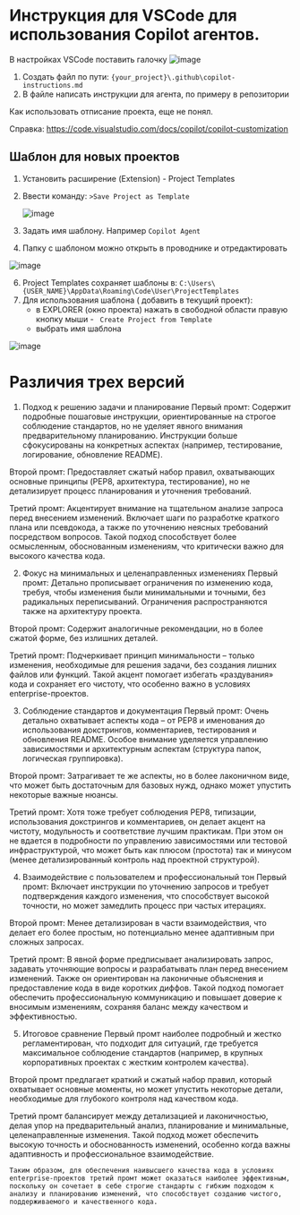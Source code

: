   # Инструкция для VSCode для использования Copilot агентов.

  В настройках VSCode поставить галочку
  ![image](https://github.com/user-attachments/assets/e153c9c2-2a47-4d71-875b-5e7fc5e6923b)


1. Создать файл по пути: ```{your_project}\.github\copilot-instructions.md```
2. В файле написать инструкции для агента, по примеру в репозитории

Как использовать отписание проекта, еще не понял.

Справка: https://code.visualstudio.com/docs/copilot/copilot-customization

## Шаблон для новых проектов

1. Установить расширение (Extension) - Project Templates
2. Ввести команду: ```>Save Project as Template```
   
   ![image](https://github.com/user-attachments/assets/ccaaa9d5-2f84-49f1-b646-0aee8de9aa4e)

4. Задать имя шаблону. Например ```Copilot Agent```
5. Папку с шаблоном можно открыть в проводнике и отредактировать
   
  ![image](https://github.com/user-attachments/assets/b309a5e0-009f-4811-b6a3-b54ae2b49b63)

6. Project Templates сохраняет шаблоны в: ```C:\Users\{USER_NAME}\AppData\Roaming\Code\User\ProjectTemplates```
7. Для использования шаблона ( добавить в текущий проект):
   * в EXPLORER (окно проекта) нажать в свободной области правую кнопку мыши - ``` Create Project from Template```
   * выбрать имя шаблона
  
  ![image](https://github.com/user-attachments/assets/8e62ca4b-bc5e-4877-9077-9e41708112eb)


# Различия трех версий

1. Подход к решению задачи и планирование
Первый промт:
Содержит подробные пошаговые инструкции, ориентированные на строгое соблюдение стандартов, но не уделяет явного внимания предварительному планированию. Инструкции больше сфокусированы на конкретных аспектах (например, тестирование, логирование, обновление README).

Второй промт:
Предоставляет сжатый набор правил, охватывающих основные принципы (PEP8, архитектура, тестирование), но не детализирует процесс планирования и уточнения требований.

Третий промт:
Акцентирует внимание на тщательном анализе запроса перед внесением изменений. Включает шаги по разработке краткого плана или псевдокода, а также по уточнению неясных требований посредством вопросов. Такой подход способствует более осмысленным, обоснованным изменениям, что критически важно для высокого качества кода.

2. Фокус на минимальных и целенаправленных изменениях
Первый промт:
Детально прописывает ограничения по изменению кода, требуя, чтобы изменения были минимальными и точными, без радикальных переписываний. Ограничения распространяются также на архитектуру проекта.

Второй промт:
Содержит аналогичные рекомендации, но в более сжатой форме, без излишних деталей.

Третий промт:
Подчеркивает принцип минимальности – только изменения, необходимые для решения задачи, без создания лишних файлов или функций. Такой акцент помогает избегать «раздувания» кода и сохраняет его чистоту, что особенно важно в условиях enterprise-проектов.

3. Соблюдение стандартов и документация
Первый промт:
Очень детально охватывает аспекты кода – от PEP8 и именования до использования докстрингов, комментариев, тестирования и обновления README. Особое внимание уделяется управлению зависимостями и архитектурным аспектам (структура папок, логическая группировка).

Второй промт:
Затрагивает те же аспекты, но в более лаконичном виде, что может быть достаточным для базовых нужд, однако может упустить некоторые важные нюансы.

Третий промт:
Хотя тоже требует соблюдения PEP8, типизации, использования докстрингов и комментариев, он делает акцент на чистоту, модульность и соответствие лучшим практикам. При этом он не вдается в подробности по управлению зависимостями или тестовой инфраструктурой, что может быть как плюсом (простота) так и минусом (менее детализированный контроль над проектной структурой).

4. Взаимодействие с пользователем и профессиональный тон
Первый промт:
Включает инструкции по уточнению запросов и требует подтверждения каждого изменения, что способствует высокой точности, но может замедлить процесс при частых итерациях.

Второй промт:
Менее детализирован в части взаимодействия, что делает его более простым, но потенциально менее адаптивным при сложных запросах.

Третий промт:
В явной форме предписывает анализировать запрос, задавать уточняющие вопросы и разрабатывать план перед внесением изменений. Также он ориентирован на лаконичные объяснения и предоставление кода в виде коротких диффов. Такой подход помогает обеспечить профессиональную коммуникацию и повышает доверие к вносимым изменениям, сохраняя баланс между качеством и эффективностью.

5. Итоговое сравнение
Первый промт наиболее подробный и жестко регламентирован, что подходит для ситуаций, где требуется максимальное соблюдение стандартов (например, в крупных корпоративных проектах с жестким контролем качества).

Второй промт предлагает краткий и сжатый набор правил, который охватывает основные моменты, но может упустить некоторые детали, необходимые для глубокого контроля над качеством кода.

Третий промт балансирует между детализацией и лаконичностью, делая упор на предварительный анализ, планирование и минимальные, целенаправленные изменения. Такой подход может обеспечить высокую точность и обоснованность изменений, особенно когда важны адаптивность и профессиональное взаимодействие.

```Таким образом, для обеспечения наивысшего качества кода в условиях enterprise-проектов третий промт может оказаться наиболее эффективным, поскольку он сочетает в себе строгие стандарты с гибким подходом к анализу и планированию изменений, что способствует созданию чистого, поддерживаемого и качественного кода.```
